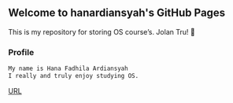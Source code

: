 ## Welcome to hanardiansyah's GitHub Pages
This is my repository for storing OS course’s.
Jolan Tru! 🙏

### Profile

```markdown
My name is Hana Fadhila Ardiansyah
I really and truly enjoy studying OS.
```

[URL](URLs/)

